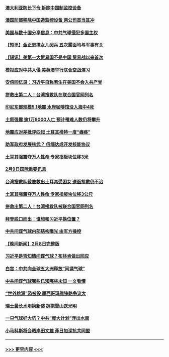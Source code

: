 #### [澳大利亚防长下令 拆除中国制监控设备](../pages/prog202/a103646072.md?t=02100643) 
#### [澳国防部移除中国造监控设备 两公司首当其冲](../pages/prog202/a103646107.md?t=02100643) 
#### [美国与数十国分享信息：中共气球侵犯多国主权](../pages/prog202/a103646069.md?t=02100643) 
#### [【短讯】金正恩携女儿阅兵 五次露面均与军事有关](../pages/prog202/a103646074.md?t=02100643) 
#### [【短讯】美第一大贸易国不是中国 贸易战以来首次](../pages/prog202/a103646076.md?t=02100643) 
#### [模拟应对中共入侵 美英澳举行联合空战演习](../pages/prog202/a103646043.md?t=02100643) 
#### [安倍回忆录：习近平自称若生在美国不会入共产党](../pages/prog202/a103645938.md?t=02100643) 
#### [拼救出第二人！台湾搜救队在联合国官网列名](../pages/prog202/a103645848.md?t=02100643) 
#### [印尼东部规模5.1地震 水岸咖啡馆没入海中4死](../pages/prog202/a103645884.md?t=02100643) 
#### [土叙强震 逾1万6000人亡 预计罹难人数仍将攀升](../pages/prog202/a103645857.md?t=02100643) 
#### [地震应对差批评四起 土耳其推特一度“瘫痪”](../pages/prog202/a103645816.md?t=02100643) 
#### [助军政府发展核武？ 俄缅达成开发核能协议](../pages/prog202/a103645832.md?t=02100643) 
#### [土耳其强震夺万人性命 专家指板块位移3米](../pages/prog202/a103645844.md?t=02100643) 
#### [2月9日国际重要讯息](../pages/prog202/a103645843.md?t=02100643) 
#### [台湾搜救队截肢救出土耳其受困女 送医抢救仍不治](../pages/prog202/a103645818.md?t=02100643) 
#### [土耳其强震夺万人性命 专家指板块位移3公尺](../pages/prog202/a103645797.md?t=02100643) 
#### [拼救出第二人！台湾搜救队被联合国官网列名](../pages/prog202/a103645789.md?t=02100643) 
#### [拜登脱口而出：谁想和习近平换位置？](../pages/prog202/a103645721.md?t=02100643) 
#### [中共间谍气球内部结构曝光 由军方操控](../pages/prog202/a103645713.md?t=02100643) 
#### [【晚间新闻】2月8日完整版](../pages/prog202/a103645639.md?t=02100643) 
#### [习近平是否知情间谍气球？布林肯做出回应](../pages/prog202/a103645624.md?t=02100643) 
#### [白宫：中共向全球五大洲释放“间谍气球”](../pages/prog202/a103645576.md?t=02100643) 
#### [中共间谍气球哪些已知哪些未知 一文看懂](../pages/prog202/a103645570.md?t=02100643) 
#### [“世外桃源”恐被毁 墨西哥玛雅铁路争议大](../pages/prog202/a103645536.md?t=02100643) 
#### [瑞士最长水坝换新装 拥抱雪山送光明](../pages/prog202/a103645533.md?t=02100643) 
#### [一只气球好大坑？中共“庞大计划”浮出水面](../pages/prog202/a103645529.md?t=02100643) 
#### [小马科斯将会晤岸田文雄 菲日加深抗共同盟](../pages/prog202/a103645534.md?t=02100643) 

----
#### [ >>> 更早内容 <<< ](../indexes/prog202-earlier.md)
